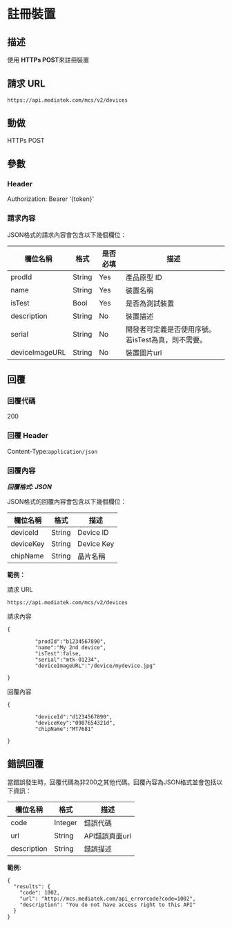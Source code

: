 # 註冊裝置

## 描述

使用 **HTTPs POST**來註冊裝置

## 請求 URL

```
https://api.mediatek.com/mcs/v2/devices

```

## 動做
HTTPs POST

## 參數

### Header

Authorization: Bearer '{token}'

### 請求內容

JSON格式的請求內容會包含以下幾個欄位：

| 欄位名稱 | 格式 | 是否必填 |描述|
| --- | --- | --- | --- |
| prodId | String | Yes | 產品原型 ID |
| name | String | Yes | 裝置名稱 |
| isTest | Bool | Yes | 是否為測試裝置 |
| description | String | No | 裝置描述 |
| serial | String | No | 開發者可定義是否使用序號。若isTest為真，則不需要。 |
| deviceImageURL | String | No | 裝置圖片url |




## 回覆

### 回覆代碼
200

### 回覆 Header

Content-Type:`application/json`

### 回覆內容

***回覆格式: JSON***

JSON格式的回覆內容會包含以下幾個欄位：

| 欄位名稱 | 格式 |描述|
| --- | --- | --- |
| deviceId | String | Device ID |
| deviceKey | String | Device Key |
| chipName | String | 晶片名稱 |

**範例：**

請求 URL
```
https://api.mediatek.com/mcs/v2/devices
```

請求內容

```
{

         "prodId":"b1234567890",
         "name":"My 2nd device",
         "isTest":false,
         "serial":"mtk-01234",
         "deviceImageURL":"/device/mydevice.jpg"

}
```

回覆內容

```
{

         "deviceId":"d1234567890",
         "deviceKey":"0987654321d",
         "chipName":"MT7681"

}
```

## 錯誤回覆
當錯誤發生時，回覆代碼為非200之其他代碼。回覆內容為JSON格式並會包括以下資訊：

| 欄位名稱 | 格式 |描述|
| --- | --- | --- |
| code | Integer | 錯誤代碼 |
| url | String | API錯誤頁面url|
| description | String | 錯誤描述 |

**範例:**

```
{
  "results": {
    "code": 1002,
    "url": "http://mcs.mediatek.com/api_errorcode?code=1002",
    "description": "You do not have access right to this API"
  }
}
```
